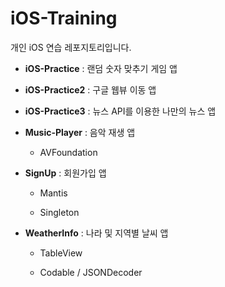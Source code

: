 # iOS-Training

개인 iOS 연습 레포지토리입니다.

- **iOS-Practice** : 랜덤 숫자 맞추기 게임 앱

- **iOS-Practice2** : 구글 웹뷰 이동 앱

- **iOS-Practice3** : 뉴스 API를 이용한 나만의 뉴스 앱

- **Music-Player** : 음악 재생 앱

  - AVFoundation

- **SignUp** : 회원가입 앱

  - Mantis

  - Singleton

- **WeatherInfo** : 나라 및 지역별 날씨 앱

  - TableView

  - Codable / JSONDecoder
